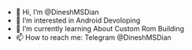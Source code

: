 - 👋 Hi, I’m @DineshMSDian
- 👀 I’m interested in Android Devoloping
- 🌱 I’m currently learning About Custom Rom Building
- 📫 How to reach me: Telegram @DineshMSDian

<!---
DineshMSDian/DineshMSDian is a ✨ special ✨ repository because its `README.md` (this file) appears on your GitHub profile.
You can click the Preview link to take a look at your changes.
--->
